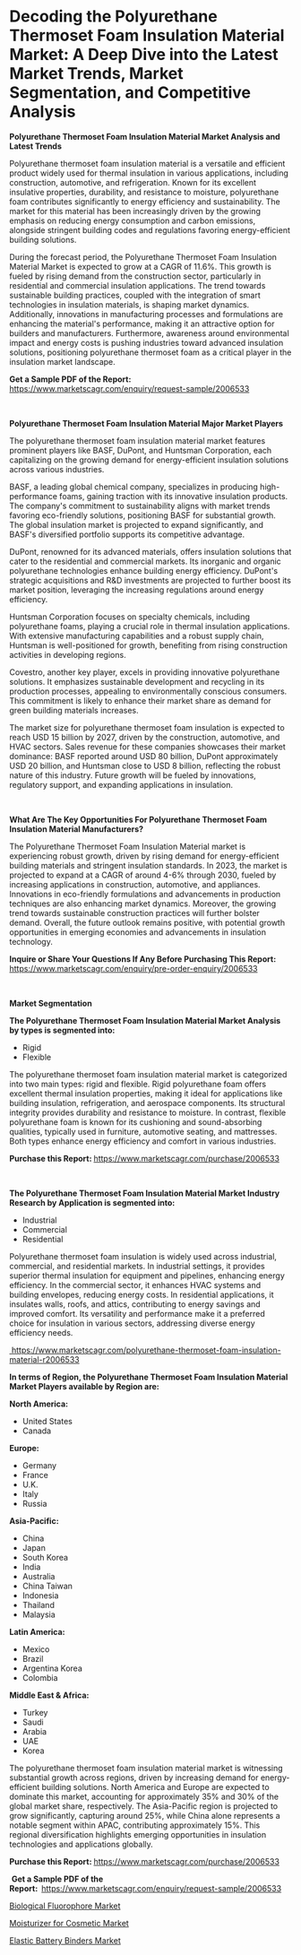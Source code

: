 <p><h1>Decoding the Polyurethane Thermoset Foam Insulation Material Market: A Deep Dive into the Latest Market Trends, Market Segmentation, and Competitive Analysis</h1></p><p><strong>Polyurethane Thermoset Foam Insulation Material Market Analysis and Latest Trends</strong></p>
<p><p>Polyurethane thermoset foam insulation material is a versatile and efficient product widely used for thermal insulation in various applications, including construction, automotive, and refrigeration. Known for its excellent insulative properties, durability, and resistance to moisture, polyurethane foam contributes significantly to energy efficiency and sustainability. The market for this material has been increasingly driven by the growing emphasis on reducing energy consumption and carbon emissions, alongside stringent building codes and regulations favoring energy-efficient building solutions.</p><p>During the forecast period, the Polyurethane Thermoset Foam Insulation Material Market is expected to grow at a CAGR of 11.6%. This growth is fueled by rising demand from the construction sector, particularly in residential and commercial insulation applications. The trend towards sustainable building practices, coupled with the integration of smart technologies in insulation materials, is shaping market dynamics. Additionally, innovations in manufacturing processes and formulations are enhancing the material's performance, making it an attractive option for builders and manufacturers. Furthermore, awareness around environmental impact and energy costs is pushing industries toward advanced insulation solutions, positioning polyurethane thermoset foam as a critical player in the insulation market landscape.</p></p>
<p><strong>Get a Sample PDF of the Report:&nbsp;</strong> <a href="https://www.marketscagr.com/enquiry/request-sample/2006533?utm_campaign=2138&utm_medium=2&utm_source=Github&utm_content=ia&utm_term=03042025&utm_id=polyurethane-thermoset-foam-insulation-material">https://www.marketscagr.com/enquiry/request-sample/2006533</a></p>
<p>&nbsp;</p>
<p><strong>Polyurethane Thermoset Foam Insulation Material Major Market Players</strong></p>
<p><p>The polyurethane thermoset foam insulation material market features prominent players like BASF, DuPont, and Huntsman Corporation, each capitalizing on the growing demand for energy-efficient insulation solutions across various industries.</p><p>BASF, a leading global chemical company, specializes in producing high-performance foams, gaining traction with its innovative insulation products. The company's commitment to sustainability aligns with market trends favoring eco-friendly solutions, positioning BASF for substantial growth. The global insulation market is projected to expand significantly, and BASF's diversified portfolio supports its competitive advantage.</p><p>DuPont, renowned for its advanced materials, offers insulation solutions that cater to the residential and commercial markets. Its inorganic and organic polyurethane technologies enhance building energy efficiency. DuPont's strategic acquisitions and R&D investments are projected to further boost its market position, leveraging the increasing regulations around energy efficiency.</p><p>Huntsman Corporation focuses on specialty chemicals, including polyurethane foams, playing a crucial role in thermal insulation applications. With extensive manufacturing capabilities and a robust supply chain, Huntsman is well-positioned for growth, benefiting from rising construction activities in developing regions.</p><p>Covestro, another key player, excels in providing innovative polyurethane solutions. It emphasizes sustainable development and recycling in its production processes, appealing to environmentally conscious consumers. This commitment is likely to enhance their market share as demand for green building materials increases.</p><p>The market size for polyurethane thermoset foam insulation is expected to reach USD 15 billion by 2027, driven by the construction, automotive, and HVAC sectors. Sales revenue for these companies showcases their market dominance: BASF reported around USD 80 billion, DuPont approximately USD 20 billion, and Huntsman close to USD 8 billion, reflecting the robust nature of this industry. Future growth will be fueled by innovations, regulatory support, and expanding applications in insulation.</p></p>
<p>&nbsp;</p>
<p><strong>What Are The Key Opportunities For Polyurethane Thermoset Foam Insulation Material Manufacturers?</strong></p>
<p><p>The Polyurethane Thermoset Foam Insulation Material market is experiencing robust growth, driven by rising demand for energy-efficient building materials and stringent insulation standards. In 2023, the market is projected to expand at a CAGR of around 4-6% through 2030, fueled by increasing applications in construction, automotive, and appliances. Innovations in eco-friendly formulations and advancements in production techniques are also enhancing market dynamics. Moreover, the growing trend towards sustainable construction practices will further bolster demand. Overall, the future outlook remains positive, with potential growth opportunities in emerging economies and advancements in insulation technology.</p></p>
<p><strong>Inquire or Share Your Questions If Any Before Purchasing This Report:</strong> <a href="https://www.marketscagr.com/enquiry/pre-order-enquiry/2006533?utm_campaign=2138&utm_medium=2&utm_source=Github&utm_content=ia&utm_term=03042025&utm_id=polyurethane-thermoset-foam-insulation-material">https://www.marketscagr.com/enquiry/pre-order-enquiry/2006533</a></p>
<p>&nbsp;</p>
<p><strong>Market Segmentation</strong></p>
<p><strong>The Polyurethane Thermoset Foam Insulation Material Market Analysis by types is segmented into:</strong></p>
<p><ul><li>Rigid</li><li>Flexible</li></ul></p>
<p><p>The polyurethane thermoset foam insulation material market is categorized into two main types: rigid and flexible. Rigid polyurethane foam offers excellent thermal insulation properties, making it ideal for applications like building insulation, refrigeration, and aerospace components. Its structural integrity provides durability and resistance to moisture. In contrast, flexible polyurethane foam is known for its cushioning and sound-absorbing qualities, typically used in furniture, automotive seating, and mattresses. Both types enhance energy efficiency and comfort in various industries.</p></p>
<p><strong>Purchase this Report:&nbsp;</strong><a href="https://www.marketscagr.com/purchase/2006533?utm_campaign=2138&utm_medium=2&utm_source=Github&utm_content=ia&utm_term=03042025&utm_id=polyurethane-thermoset-foam-insulation-material">https://www.marketscagr.com/purchase/2006533</a></p>
<p>&nbsp;</p>
<p><strong>The Polyurethane Thermoset Foam Insulation Material Market Industry Research by Application is segmented into:</strong></p>
<p><ul><li>Industrial</li><li>Commercial</li><li>Residential</li></ul></p>
<p><p>Polyurethane thermoset foam insulation is widely used across industrial, commercial, and residential markets. In industrial settings, it provides superior thermal insulation for equipment and pipelines, enhancing energy efficiency. In the commercial sector, it enhances HVAC systems and building envelopes, reducing energy costs. In residential applications, it insulates walls, roofs, and attics, contributing to energy savings and improved comfort. Its versatility and performance make it a preferred choice for insulation in various sectors, addressing diverse energy efficiency needs.</p></p>
<p><a href="https://www.marketscagr.com/polyurethane-thermoset-foam-insulation-material-r2006533?utm_campaign=2138&utm_medium=2&utm_source=Github&utm_content=ia&utm_term=03042025&utm_id=polyurethane-thermoset-foam-insulation-material">&nbsp;https://www.marketscagr.com/polyurethane-thermoset-foam-insulation-material-r2006533</a></p>
<p><strong>In terms of Region, the Polyurethane Thermoset Foam Insulation Material Market Players available by Region are:</strong></p>
<p>
    <p> <strong> North America: </strong>
        <ul>
            <li>United States</li>
            <li>Canada</li>
        </ul>
        </p> 
    <p> <strong> Europe: </strong>
        <ul>
            <li>Germany</li>
            <li>France</li>
            <li>U.K.</li>
            <li>Italy</li>
            <li>Russia</li>
        </ul>
        </p> 
    <p> <strong> Asia-Pacific: </strong>
        <ul>
            <li>China</li>
            <li>Japan</li>
            <li>South Korea</li>
            <li>India</li>
            <li>Australia</li>
            <li>China Taiwan</li>
            <li>Indonesia</li>
            <li>Thailand</li>
            <li>Malaysia</li>
        </ul>
        </p> 
    <p> <strong> Latin America: </strong>
        <ul>
            <li>Mexico</li>
            <li>Brazil</li>
            <li>Argentina Korea</li>
            <li>Colombia</li>
        </ul>
        </p> 
    <p> <strong> Middle East & Africa: </strong>
        <ul>
            <li>Turkey</li>
            <li>Saudi</li>
            <li>Arabia</li>
            <li>UAE</li>
            <li>Korea</li>
        </ul>
    </p>
    </p>
<p><p>The polyurethane thermoset foam insulation material market is witnessing substantial growth across regions, driven by increasing demand for energy-efficient building solutions. North America and Europe are expected to dominate this market, accounting for approximately 35% and 30% of the global market share, respectively. The Asia-Pacific region is projected to grow significantly, capturing around 25%, while China alone represents a notable segment within APAC, contributing approximately 15%. This regional diversification highlights emerging opportunities in insulation technologies and applications globally.</p></p>
<p><strong>Purchase this Report: </strong><a href="https://www.marketscagr.com/purchase/2006533?utm_campaign=2138&utm_medium=2&utm_source=Github&utm_content=ia&utm_term=03042025&utm_id=polyurethane-thermoset-foam-insulation-material">https://www.marketscagr.com/purchase/2006533</a></p>
<p>&nbsp;<strong>Get a Sample PDF of the Report:&nbsp;&nbsp;</strong><a href="https://www.marketscagr.com/enquiry/request-sample/2006533?utm_campaign=2138&utm_medium=2&utm_source=Github&utm_content=ia&utm_term=03042025&utm_id=polyurethane-thermoset-foam-insulation-material">https://www.marketscagr.com/enquiry/request-sample/2006533</a></p>
<p><strong></strong></p>
<p><p><a href="https://github.com/sofayahoo2023/Market-Research-Report-List-7/blob/main/biological-fluorophore-market.md?utm_campaign=2138&utm_medium=2&utm_source=Github&utm_content=ia&utm_term=03042025&utm_id=polyurethane-thermoset-foam-insulation-material">Biological Fluorophore Market</a></p><p><a href="https://github.com/joannesouthgate/Market-Research-Report-List-6/blob/main/moisturizer-for-cosmetic-market.md?utm_campaign=2138&utm_medium=2&utm_source=Github&utm_content=ia&utm_term=03042025&utm_id=polyurethane-thermoset-foam-insulation-material">Moisturizer for Cosmetic Market</a></p><p><a href="https://github.com/gallatannyv6/Market-Research-Report-List-1/blob/main/elastic-battery-binders-market.md?utm_campaign=2138&utm_medium=2&utm_source=Github&utm_content=ia&utm_term=03042025&utm_id=polyurethane-thermoset-foam-insulation-material">Elastic Battery Binders Market</a></p></p>